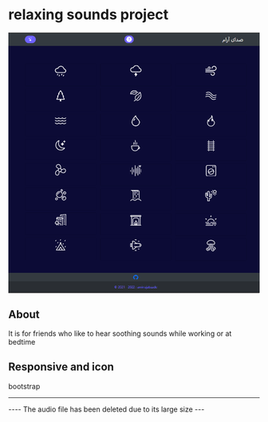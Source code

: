 <div align="left">
  <h1 align="left">relaxing sounds project</h1>
</div>


<img align="center" src="relaxing-sounds.png">

## About

It is for friends who like to hear soothing sounds while working or at bedtime

## Responsive and icon

bootstrap

---

---- The audio file has been deleted due to its large size ---


